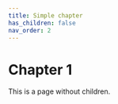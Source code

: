 ```yaml
---
title: Simple chapter
has_children: false
nav_order: 2
---
```


# Chapter 1
This is a page without children.
